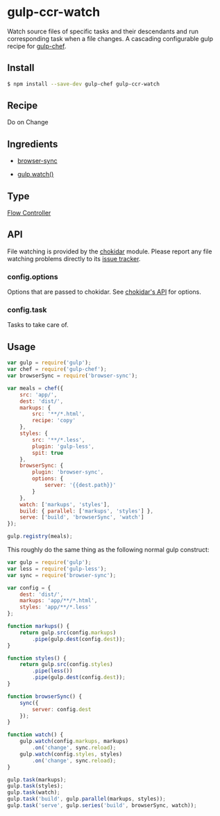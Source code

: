 # gulp-ccr-watch

Watch source files of specific tasks and their descendants and run corresponding task when a file changes.
A cascading configurable gulp recipe for [gulp-chef](https://github.com/gulp-cookery/gulp-chef).

## Install

```bash
$ npm install --save-dev gulp-chef gulp-ccr-watch
```

## Recipe

Do on Change

## Ingredients

* [browser-sync](https://github.com/BrowserSync/browser-sync)

* [gulp.watch()](https://github.com/gulpjs/gulp/blob/4.0/docs/API.md#gulpwatchglob-opts-fn)

## Type

[Flow Controller](https://github.com/gulp-cookery/gulp-chef#writing-flow-controller)

## API

File watching is provided by the [chokidar](https://github.com/paulmillr/chokidar) module. Please report any file watching problems directly to its [issue tracker](https://github.com/paulmillr/chokidar/issues).

### config.options

Options that are passed to chokidar. See [chokidar's API](https://github.com/paulmillr/chokidar#api) for options.

### config.task

Tasks to take care of.

## Usage

``` javascript
var gulp = require('gulp');
var chef = require('gulp-chef');
var browserSync = require('browser-sync');

var meals = chef({
    src: 'app/',
    dest: 'dist/',
    markups: {
        src: '**/*.html',
        recipe: 'copy'
    },
    styles: {
        src: '**/*.less',
        plugin: 'gulp-less',
        spit: true
    },
    browserSync: {
        plugin: 'browser-sync',
        options: {
            server: '{{dest.path}}'
        }
    },
    watch: ['markups', 'styles'],
    build: { parallel: ['markups', 'styles'] },
    serve: ['build', 'browserSync', 'watch']
});

gulp.registry(meals);
```

This roughly do the same thing as the following normal gulp construct:

``` javascript
var gulp = require('gulp');
var less = require('gulp-less');
var sync = require('browser-sync');

var config = {
    dest: 'dist/',
    markups: 'app/**/*.html',
    styles: 'app/**/*.less'
};

function markups() {
    return gulp.src(config.markups)
        .pipe(gulp.dest(config.dest));
}

function styles() {
    return gulp.src(config.styles)
        .pipe(less())
        .pipe(gulp.dest(config.dest));
}

function browserSync() {
    sync({
        server: config.dest
    });
}

function watch() {
    gulp.watch(config.markups, markups)
        .on('change', sync.reload);
    gulp.watch(config.styles, styles)
        .on('change', sync.reload);
}

gulp.task(markups);
gulp.task(styles);
gulp.task(watch);
gulp.task('build', gulp.parallel(markups, styles));
gulp.task('serve', gulp.series('build', browserSync, watch));

```
